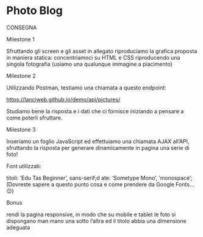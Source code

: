 Photo Blog
===

CONSEGNA

Milestone 1

Sfruttando gli screen e gli asset in allegato riproduciamo la grafica proposta in maniera statica: concentriamoci su HTML e CSS riproducendo una singola fotografia (usiamo una qualunque immagine a piacimento)

Milestone 2

Utilizzando Postman, testiamo una chiamata a questo endpoint:

<https://lanciweb.github.io/demo/api/pictures/>

Studiamo bene la risposta e i dati che ci fornisce iniziando a pensare a come poterli sfruttare.

Milestone 3

Inseriamo un foglio JavaScript ed effettuiamo una chiamata AJAX all’API, sfruttando la risposta per generare dinamicamente in pagina una serie di foto!

Font utilizzati:

titoli:  ‘Edu Tas Beginner’, sans-serif;d
ate: ‘Sometype Mono’, ‘monospace’;
(Dovreste sapere a questo punto cosa e come prendere da Google Fonts… 😉)

Bonus

rendi la pagina responsive, in modo che su mobile e tablet le foto si dispongano man mano una sotto l’altra ed il titolo abbia una dimensione adeguata
